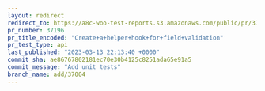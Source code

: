 ```yaml
---
layout: redirect
redirect_to: https://a8c-woo-test-reports.s3.amazonaws.com/public/pr/37196/api/index.html
pr_number: 37196
pr_title_encoded: "Create+a+helper+hook+for+field+validation"
pr_test_type: api
last_published: "2023-03-13 22:13:40 +0000"
commit_sha: ae86767802181ec70e30b4125c8251ada65e91a5
commit_message: "Add unit tests"
branch_name: add/37004
---
```

